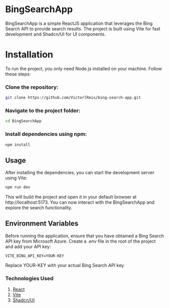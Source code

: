 # BingSearchApp

BingSearchApp is a simple ReactJS application that leverages the Bing Search API to provide search results. The project is built using Vite for fast development and Shadcn/UI for UI components.

# Installation
To run the project, you only need Node.js installed on your machine. Follow these steps:

### Clone the repository:

```bash
git clone https://github.com/VictorlReis/bing-search-app.git
```
### Navigate to the project folder:

```bash
cd BingSearchApp
```

### Install dependencies using npm:

```bash Copy code
npm install
```

## Usage
After installing the dependencies, you can start the development server using Vite:

```bash
npm run dev
```
This will build the project and open it in your default browser at http://localhost:5173. You can now interact with the BingSearchApp and explore the search functionality.

## Environment Variables
Before running the application, ensure that you have obtained a Bing Search API key from Microsoft Azure. Create a .env file in the root of the project and add your API key:

```env
VITE_BING_API_KEY=YOUR-KEY
```
Replace YOUR-KEY with your actual Bing Search API key.

### Technologies Used
1. [React](https://react.dev)
2. [Vite](https://vitejs.dev/)
3. [Shadcn/UI](https://ui.shadcn.com/)
